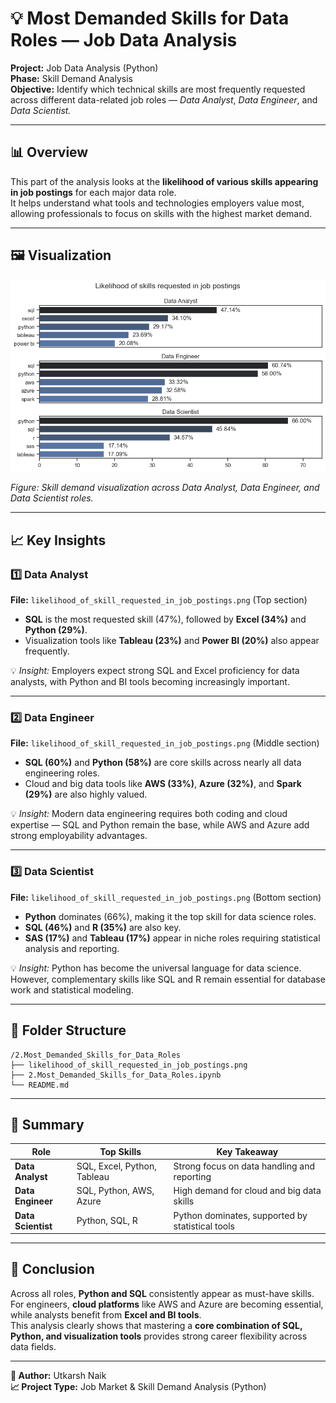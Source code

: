 # 💡 Most Demanded Skills for Data Roles — Job Data Analysis

**Project:** Job Data Analysis (Python)  
**Phase:** Skill Demand Analysis  
**Objective:** Identify which technical skills are most frequently requested across different data-related job roles — *Data Analyst*, *Data Engineer*, and *Data Scientist.*

---

## 📊 Overview
This part of the analysis looks at the **likelihood of various skills appearing in job postings** for each major data role.  
It helps understand what tools and technologies employers value most, allowing professionals to focus on skills with the highest market demand.

---

## 🖼️ Visualization

![Likelihood of Skill Requested in Job Postings](./likelihood_of_skill_requested_in_job_postings.png)

*Figure: Skill demand visualization across Data Analyst, Data Engineer, and Data Scientist roles.*

---
## 📈 Key Insights

### 1️⃣ Data Analyst
**File:** `likelihood_of_skill_requested_in_job_postings.png` (Top section)

- **SQL** is the most requested skill (47%), followed by **Excel (34%)** and **Python (29%)**.  
- Visualization tools like **Tableau (23%)** and **Power BI (20%)** also appear frequently.  

💡 *Insight:* Employers expect strong SQL and Excel proficiency for data analysts, with Python and BI tools becoming increasingly important.

---

### 2️⃣ Data Engineer
**File:** `likelihood_of_skill_requested_in_job_postings.png` (Middle section)

- **SQL (60%)** and **Python (58%)** are core skills across nearly all data engineering roles.  
- Cloud and big data tools like **AWS (33%)**, **Azure (32%)**, and **Spark (29%)** are also highly valued.  

💡 *Insight:* Modern data engineering requires both coding and cloud expertise — SQL and Python remain the base, while AWS and Azure add strong employability advantages.

---

### 3️⃣ Data Scientist
**File:** `likelihood_of_skill_requested_in_job_postings.png` (Bottom section)

- **Python** dominates (66%), making it the top skill for data science roles.  
- **SQL (46%)** and **R (35%)** are also key.  
- **SAS (17%)** and **Tableau (17%)** appear in niche roles requiring statistical analysis and reporting.  

💡 *Insight:* Python has become the universal language for data science. However, complementary skills like SQL and R remain essential for database work and statistical modeling.

---

## 📂 Folder Structure
```
/2.Most_Demanded_Skills_for_Data_Roles
├── likelihood_of_skill_requested_in_job_postings.png
├── 2.Most_Demanded_Skills_for_Data_Roles.ipynb
└── README.md
```


---

## 🧾 Summary

| Role | Top Skills | Key Takeaway |
|------|-------------|--------------|
| **Data Analyst** | SQL, Excel, Python, Tableau | Strong focus on data handling and reporting |
| **Data Engineer** | SQL, Python, AWS, Azure | High demand for cloud and big data skills |
| **Data Scientist** | Python, SQL, R | Python dominates, supported by statistical tools |

---

## 🏁 Conclusion
Across all roles, **Python and SQL** consistently appear as must-have skills.  
For engineers, **cloud platforms** like AWS and Azure are becoming essential, while analysts benefit from **Excel and BI tools**.  
This analysis clearly shows that mastering a **core combination of SQL, Python, and visualization tools** provides strong career flexibility across data fields.

---

**📌 Author:** Utkarsh Naik  
**📈 Project Type:** Job Market & Skill Demand Analysis (Python)

